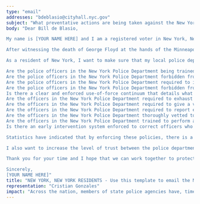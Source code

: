 ```yaml
---
type: "email"
addresses: "bdeblasio@cityhall.nyc.gov"
subject: "What preventative actions are being taken against the New York Police Department?"
body: "Dear Bill de Blasio,

My name is [YOUR NAME HERE] and I am a registered voter in New York, New York. I am writing to you today to ask what you are doing, as the Mayor of New York, to ensure that your officers are not abusing their power and are held accountable for their actions.

After witnessing the death of George Floyd at the hands of the Minneapolis Police Department, I am left feeling outraged, frustrated, and hurt. The system has failed yet another black man and we are anxiously waiting to see if the officers responsible for his death will face consequences.

As a resident of New York, I want to make sure that my local police department is taking the necessary preventative measures to ensure that incidents like this will not occur in the future. So I ask:

Are the police officers in the New York Police Department being trained to de-escalate altercations by using peaceful conflict resolution strategies?
Are the police officers in the New York Police Department forbidden from using carotid restraints (chokeholds, strangleholds, etc.) and hog-tying methods? Furthermore, are they forbidden from transporting civilians in uncomfortable positions, such as face down in a vehicle?
Are the police officers in the New York Police Department required to intervene if they witness another officer using excessive force? Will officers be reprimanded if they fail to intervene?
Are the police officers in the New York Police Department forbidden from shooting at moving vehicles?
Is there a clear and enforced use-of-force continuum that details what weapons and force are acceptable in a wide variety of civilian-police interactions?
Are the officers in the New York Police Department required to exhaust every other possible option before using excessive force?
Are the officers in the New York Police Department required to give a verbal warning to civilians before drawing their weapon or using excessive force?
Are the officers in the New York Police Department required to report each time they threaten to or use force on civilians?
Are the officers in the New York Police Department thoroughly vetted to ensure that they do not have a history with abuse, racism, xenophobia, homophobia / transphobia, or discrimination?
Are the officers in the New York Police Department trained to perform and seek necessary medical action after using excessive force?
Is there an early intervention system enforced to correct officers who use excessive force? Additionally, how many complaints does an officer have to receive before they are reprimanded? Before they are terminated? More than three complaints are unacceptable.

Statistics have indicated that by enforcing these policies, there is a significant decrease in civilian complaints and injury due to excessive force. If any of the policies are not currently in place, then what is being done to ensure that they are going to be enforced in the near future? What can I do, as a concerned citizen, to set these policies in motion?

I also want to increase the level of trust between the police department and the community. To establish trust, there has to be transparency. I would like to see the New York Police Department collect and report data on civilian deaths that occurred in custody and as a result of an officer’s use of excessive force. The data should be broken down by demographics and should showcase the race, gender, sexuality, and religion of the civilians. Allowing the public access to this information will show us where we, as a community, fall short.

Thank you for your time and I hope that we can work together to protect the New York community. I refuse to let the next hashtag come from here.

Sincerely,
[YOUR NAME HERE]"
title: "NEW YORK, NEW YORK RESIDENTS - Use this template to email the Mayor of New York to quiz them on what preventive actions are being taken to protect against police brutality from the New York Police Department."
representation: "Cristian Gonzales"
impact: "Across the nation, members of state police agencies have, time and time again, abused their power and have killed black Americans in a horrific manner, devoid of any lawfulness. Our nation has observed the cruel and evil killings of George Floyd, Breonna Taylor, Eric Garner, Ahmed Aubrey, and countless others of black Americans. Email the Mayor for the city of New York and press the question--are you, Bill de Blasio, taking any preventative actions to ensure that such acts of cruelty against African Americans don't happen as a consequence of policing with racist motives?"
---
```


